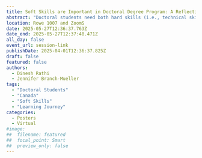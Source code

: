 ```yaml
---
title: Soft Skills are Important in Doctoral Degree Program: A Reflection by Doctoral Students
abstract: "Doctoral students need both hard skills (i.e., technical skills) and soft skills (i.e., social skills) to manage their learning journey and to succeed in their program of study. The paper presents findings from a qualitative study conducted with doctoral students enrolled in one of the Canadian U15 universities and studying in diverse doctoral degree programs. The study presents findings from the experiential reflection of doctoral students on the use of soft skills to succeed in their program of study. The participating students suggested a range of “non-academic” skills (i.e., soft skills) that were important in their learning journey such as communication, time management, conflict management, stress management, expectation management, work ethics, self- discipline and motivation, power navigation and others. This research aims to identify a wide range of soft skills that doctoral students need to move successfully in their program of study and contribute to the growing body of literature in the area of soft skills, particularly in the context of doctoral students and their programs."
location: Rowe 1007 and ZoomS
date: 2025-05-27T12:36:37.763Z
date_end: 2025-05-27T12:37:40.471Z
all_day: false
event_url: session-link
publishDate: 2025-04-01T12:36:37.825Z
draft: false
featured: false
authors:
  - Dinesh Rathi
  - Jennifer Branch-Mueller
tags:
  - "Doctoral Students"
  - "Canada"
  - "Soft Skills"
  - "Learning Journey"
categories:
  - Posters
  - Virtual
#image:
##  filename: featured
##  focal_point: Smart
##  preview_only: false
---
```

